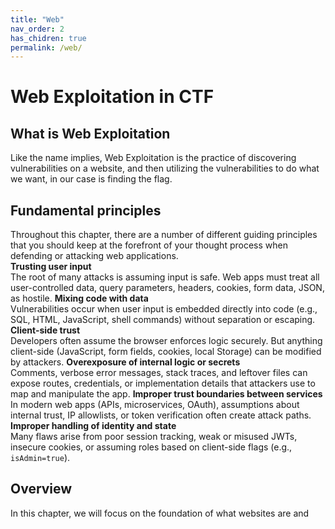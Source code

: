 ```yaml
---
title: "Web"
nav_order: 2
has_chidren: true
permalink: /web/
---
```

# Web Exploitation in CTF
## What is Web Exploitation
Like the name implies, Web Exploitation is the practice of discovering vulnerabilities on a website, and then utilizing the vulnerabilities to do what we want, in our case is finding the flag. 
## Fundamental principles
Throughout this chapter, there are a number of different guiding principles that you should keep at the forefront of your thought process when defending or attacking web applications.  
**Trusting user input**  
The root of many attacks is assuming input is safe. Web apps must treat all user-controlled data, query parameters, headers, cookies, form data, JSON, as hostile.
**Mixing code with data**  
Vulnerabilities occur when user input is embedded directly into code (e.g., SQL, HTML, JavaScript, shell commands) without separation or escaping.
**Client-side trust**  
Developers often assume the browser enforces logic securely. But anything client-side (JavaScript, form fields, cookies, local Storage) can be modified by attackers.
**Overexposure of internal logic or secrets**  
Comments, verbose error messages, stack traces, and leftover files can expose routes, credentials, or implementation details that attackers use to map and manipulate the app.
**Improper trust boundaries between services**  
In modern web apps (APIs, microservices, OAuth), assumptions about internal trust, IP allowlists, or token verification often create attack paths.
**Improper handling of identity and state**  
Many flaws arise from poor session tracking, weak or misused JWTs, insecure cookies, or assuming roles based on client-side flags (e.g., `isAdmin=true`).
## Overview
In this chapter, we will focus on the foundation of what websites are and 


